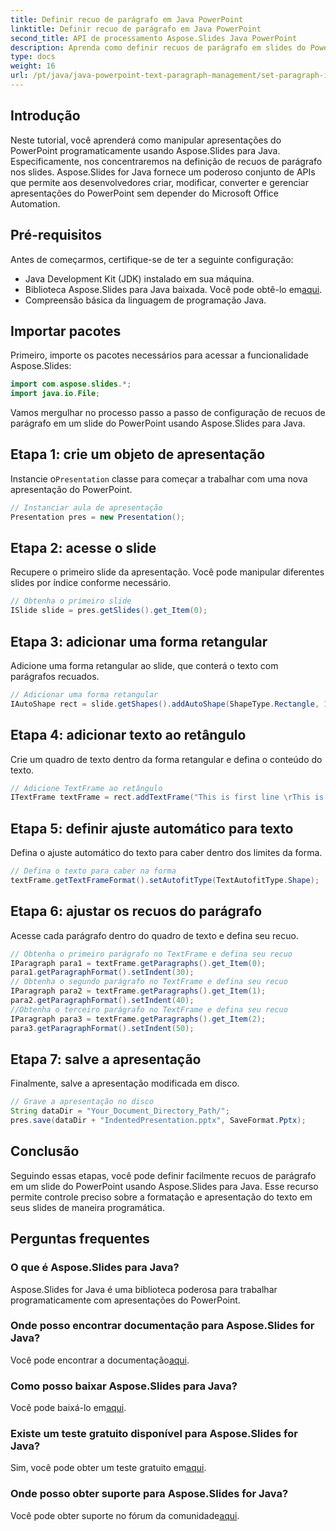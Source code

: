```yaml
---
title: Definir recuo de parágrafo em Java PowerPoint
linktitle: Definir recuo de parágrafo em Java PowerPoint
second_title: API de processamento Aspose.Slides Java PowerPoint
description: Aprenda como definir recuos de parágrafo em slides do PowerPoint de forma programática usando Aspose.Slides para Java. Melhore a formatação da sua apresentação sem esforço.
type: docs
weight: 16
url: /pt/java/java-powerpoint-text-paragraph-management/set-paragraph-indent-java-powerpoint/
---
```

## Introdução
Neste tutorial, você aprenderá como manipular apresentações do PowerPoint programaticamente usando Aspose.Slides para Java. Especificamente, nos concentraremos na definição de recuos de parágrafo nos slides. Aspose.Slides for Java fornece um poderoso conjunto de APIs que permite aos desenvolvedores criar, modificar, converter e gerenciar apresentações do PowerPoint sem depender do Microsoft Office Automation.
## Pré-requisitos
Antes de começarmos, certifique-se de ter a seguinte configuração:
- Java Development Kit (JDK) instalado em sua máquina.
-  Biblioteca Aspose.Slides para Java baixada. Você pode obtê-lo em[aqui](https://releases.aspose.com/slides/java/).
- Compreensão básica da linguagem de programação Java.
## Importar pacotes
Primeiro, importe os pacotes necessários para acessar a funcionalidade Aspose.Slides:
```java
import com.aspose.slides.*;
import java.io.File;
```
Vamos mergulhar no processo passo a passo de configuração de recuos de parágrafo em um slide do PowerPoint usando Aspose.Slides para Java.
## Etapa 1: crie um objeto de apresentação
 Instancie o`Presentation` classe para começar a trabalhar com uma nova apresentação do PowerPoint.
```java
// Instanciar aula de apresentação
Presentation pres = new Presentation();
```
## Etapa 2: acesse o slide
Recupere o primeiro slide da apresentação. Você pode manipular diferentes slides por índice conforme necessário.
```java
// Obtenha o primeiro slide
ISlide slide = pres.getSlides().get_Item(0);
```
## Etapa 3: adicionar uma forma retangular
Adicione uma forma retangular ao slide, que conterá o texto com parágrafos recuados.
```java
// Adicionar uma forma retangular
IAutoShape rect = slide.getShapes().addAutoShape(ShapeType.Rectangle, 100, 100, 500, 150);
```
## Etapa 4: adicionar texto ao retângulo
Crie um quadro de texto dentro da forma retangular e defina o conteúdo do texto.
```java
// Adicione TextFrame ao retângulo
ITextFrame textFrame = rect.addTextFrame("This is first line \rThis is second line \rThis is third line");
```
## Etapa 5: definir ajuste automático para texto
Defina o ajuste automático do texto para caber dentro dos limites da forma.
```java
// Defina o texto para caber na forma
textFrame.getTextFrameFormat().setAutofitType(TextAutofitType.Shape);
```
## Etapa 6: ajustar os recuos do parágrafo
Acesse cada parágrafo dentro do quadro de texto e defina seu recuo.
```java
// Obtenha o primeiro parágrafo no TextFrame e defina seu recuo
IParagraph para1 = textFrame.getParagraphs().get_Item(0);
para1.getParagraphFormat().setIndent(30);
// Obtenha o segundo parágrafo no TextFrame e defina seu recuo
IParagraph para2 = textFrame.getParagraphs().get_Item(1);
para2.getParagraphFormat().setIndent(40);
//Obtenha o terceiro parágrafo no TextFrame e defina seu recuo
IParagraph para3 = textFrame.getParagraphs().get_Item(2);
para3.getParagraphFormat().setIndent(50);
```
## Etapa 7: salve a apresentação
Finalmente, salve a apresentação modificada em disco.
```java
// Grave a apresentação no disco
String dataDir = "Your_Document_Directory_Path/";
pres.save(dataDir + "IndentedPresentation.pptx", SaveFormat.Pptx);
```
## Conclusão
Seguindo essas etapas, você pode definir facilmente recuos de parágrafo em um slide do PowerPoint usando Aspose.Slides para Java. Esse recurso permite controle preciso sobre a formatação e apresentação do texto em seus slides de maneira programática.

## Perguntas frequentes
### O que é Aspose.Slides para Java?
Aspose.Slides for Java é uma biblioteca poderosa para trabalhar programaticamente com apresentações do PowerPoint.
### Onde posso encontrar documentação para Aspose.Slides for Java?
 Você pode encontrar a documentação[aqui](https://reference.aspose.com/slides/java/).
### Como posso baixar Aspose.Slides para Java?
 Você pode baixá-lo em[aqui](https://releases.aspose.com/slides/java/).
### Existe um teste gratuito disponível para Aspose.Slides for Java?
 Sim, você pode obter um teste gratuito em[aqui](https://releases.aspose.com/).
### Onde posso obter suporte para Aspose.Slides for Java?
 Você pode obter suporte no fórum da comunidade[aqui](https://forum.aspose.com/c/slides/11).